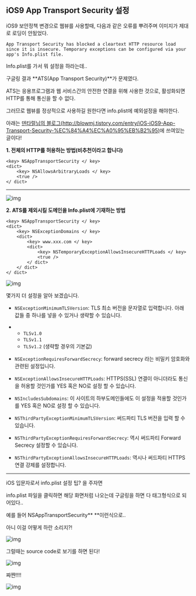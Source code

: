 ## iOS9 App Transport Security 설정



iOS9 보안정책 변경으로 웹뷰를 사용할때, 다음과 같은 오류를 뿌려주며 이미지가 제대로 로딩이 안됬었다.

```
App Transport Security has blocked a cleartext HTTP resource load since it is insecure. Temporary exceptions can be configured via your app's Info.plist file.
```



Info.plist를 가서 뭐 설정을 하라는데..

구글링 결과 **ATS(App Transport Security)**가 문제였다.

ATS는 응용프로그램과 웹 서비스간의 안전한 연결을 위해 사용한 것으로, 활성화되면 HTTP를 통해 통신을 할 수 없다. 

그러므로 웹뷰를 정상적으로 사용하길 원한다면 info.plist에 예외설정을 해야한다.

아래는 [덴타럴님의 블로그(http://blowmj.tistory.com/entry/iOS-iOS9-App-Transport-Security-%EC%84%A4%EC%A0%95%EB%B2%95)](http://blowmj.tistory.com/entry/iOS-iOS9-App-Transport-Security-%EC%84%A4%EC%A0%95%EB%B2%95)에 쓰여있는 글이다!

**1. 전체의 HTTP를 허용하는 방법(비추천이라고 합니다)**

```
<key> NSAppTransportSecurity </ key>
<dict>
    <key> NSAllowsArbitraryLoads </ key>
    <true />
</ dict>
```

****

![img](http://cfile28.uf.tistory.com/image/260DD642567266C315B38D)

**2. ATS를 제외시킬 도메인을 Info.plist에 기재하는 방법**

```
<key> NSAppTransportSecurity </ key>
<dict>
    <key> NSExceptionDomains </ key>
    <dict>
        <key> www.xxx.com </ key>
        <dict>
            <key> NSTemporaryExceptionAllowsInsecureHTTPLoads </ key>
            <true />
        </ dict>
    </ dict>
</ dict>
```

![img](http://cfile21.uf.tistory.com/image/223B2446567268441E49A3)

몇가지 더 설정을 알아 보겠습니다.

- `NSExceptionMinimumTLSVersion`: TLS 최소 버전을 문자열로 입력합니다. 아래 값들 중 하나를 넣을 수 있거나 생략할 수 있습니다.

- - `TLSv1.0`
  - `TLSv1.1`
  - `TLSv1.2` (생략할 경우의 기본값)

- `NSExceptionRequiresForwardSecrecy`: forward secrecy 라는 비밀키 암호화와 관련된 설정입니다.

- `NSExceptionAllowsInsecureHTTPLoads`: HTTPS(SSL) 연결이 아니더라도 통신을 허용할 것인가를 YES 혹은 NO로 설정 할 수 있습니다.

- `NSIncludesSubdomains`: 이 사이트의 하부도메인들에도 이 설정을 적용할 것인가를 YES 혹은 NO로 설정 할 수 있습니다.

- `NSThirdPartyExceptionMinimumTLSVersion`: 써드파티 TLS 버전을 입력 할 수 있습니다.

- `NSThirdPartyExceptionRequiresForwardSecrecy`: 역시 써드파티 Forward Secrecy 설정할 수 있습니다.

- `NSThirdPartyExceptionAllowsInsecureHTTPLoads`: 역시나 써드파티 HTTPS 연결 강제를 설정합니다.

------

 iOS 입문자로서 info.plist 설정 팁? 을 주자면

info.plist 파일을 클릭하면 해당 화면처럼 나오는데 구글링을 하면 다 태그형식으로 되어있다..

예를 들어 <key>NSAppTransportSecurity**</key> **이런식으로..

아니 이걸 어떻게 하란 소리지?!

![img](http://cfile21.uf.tistory.com/image/232CD53557BBBB4709C00A)

그럴때는 source code로 보기를 하면 된다!

![img](http://cfile6.uf.tistory.com/image/2162353357BBBC6224AD03)

쨔쨘!!!!

![img](http://cfile30.uf.tistory.com/image/277A403A57BBBC8B21F5BE)

